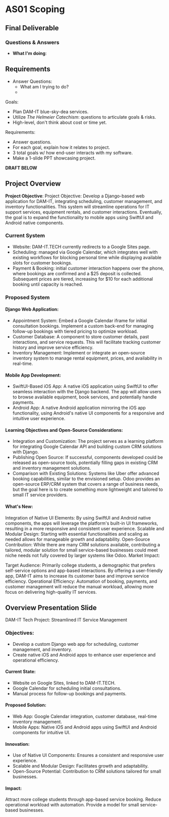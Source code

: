 # AS01 Scoping

## Final Deliverable
### Questions & Answers
* **What I'm doing**: 




## Requirements
* Answer Questions:
  * What am I trying to do? 
  * 

Goals: 
* Plan DAM-IT blue-sky-dea services.
* Utilize *The Helmeier Catechism*: questions to articulate goals & risks. 
* High-level, don't think about cost or time yet.

Requirements:
* Answer questions. 
* For each goal, explain how it relates to project.
* 3 total goals w/ how end-user interacts with my software.
* Make a 1-slide PPT showcasing project.

**DRAFT BELOW**

## Project Overview
**Project Objective**: Project Objective: 
Develop a Django-based web application for DAM-IT, integrating scheduling, customer management, and inventory functionalities. 
This system will streamline operations for IT support services, equipment rentals, and customer interactions. 
Eventually, the goal is to expand the functionality to mobile apps using SwiftUI and Android native components.

### Current System
* Website: DAM-IT.TECH currently redirects to a Google Sites page.
* Scheduling: managed via Google Calendar, which integrates well with existing workflows for blocking personal time
while displaying available slots for customer bookings.
* Payment & Booking: initial customer interaction happens over the phone, where bookings
are confirmed and a $25 deposit is collected. Subsequent prices are tiered, increasing for $10 for each additional
booking until capacity is reached.

### Proposed System
#### Django Web Application:
* Appointment System: Embed a Google Calendar iframe for initial consultation bookings. Implement a custom back-end for managing follow-up bookings with tiered pricing to optimize workload.
* Customer Database: A component to store customer details, past interactions, and service requests. This will facilitate tracking customer history and improve service efficiency.
* Inventory Management: Implement or integrate an open-source inventory system to manage rental equipment, prices, and availability in real-time.

#### Mobile App Development:
* SwiftUI-Based iOS App: A native iOS application using SwiftUI to offer seamless interaction with the Django backend. The app will allow users to browse available equipment, book services, and potentially handle payments.
* Android App: A native Android application mirroring the iOS app functionality, using Android's native UI components for a responsive and intuitive user experience.

#### Learning Objectives and Open-Source Considerations:
* Integration and Customization: The project serves as a learning platform for integrating Google Calendar API and building custom CRM solutions with Django.
* Publishing Open Source: If successful, components developed could be released as open-source tools, potentially filling gaps in existing CRM and inventory management solutions.
* Comparison with Existing Solutions: Systems like Uber offer advanced booking capabilities, similar to the envisioned setup. Odoo provides an open-source ERP/CRM system that covers a range of business needs, but the goal here is to create something more lightweight and tailored to small IT service providers.

 
#### What's New:

Integration of Native UI Elements: By using SwiftUI and Android native components, the apps will leverage the platform's built-in UI frameworks, resulting in a more responsive and consistent user experience.
Scalable and Modular Design: Starting with essential functionalities and scaling as needed allows for manageable growth and adaptability.
Open-Source Contribution: While there are many CRM solutions available, contributing a tailored, modular solution for small service-based businesses could meet niche needs not fully covered by larger systems like Odoo.
Market Impact:

Target Audience: Primarily college students, a demographic that prefers self-service options and app-based interactions. By offering a user-friendly app, DAM-IT aims to increase its customer base and improve service efficiency.
Operational Efficiency: Automation of booking, payments, and customer management will reduce the manual workload, allowing more focus on delivering high-quality IT services.

## Overview Presentation Slide
DAM-IT Tech Project: Streamlined IT Service Management

### Objectives:

* Develop a custom Django web app for scheduling, customer management, and inventory.
* Create native iOS and Android apps to enhance user experience and operational efficiency.

#### Current State:
* Website on Google Sites, linked to DAM-IT.TECH.
* Google Calendar for scheduling initial consultations.
* Manual process for follow-up bookings and payments.

#### Proposed Solution:
* Web App: Google Calendar integration, customer database, real-time inventory management.
* Mobile Apps: Native iOS and Android apps using SwiftUI and Android components for intuitive UI.

#### Innovation:

* Use of Native UI Components: Ensures a consistent and responsive user experience.
* Scalable and Modular Design: Facilitates growth and adaptability.
* Open-Source Potential: Contribution to CRM solutions tailored for small businesses.

#### Impact:

Attract more college students through app-based service booking.
Reduce operational workload with automation.
Provide a model for small service-based businesses.
